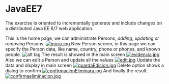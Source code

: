 # JavaEE7
The exercise is oriented to incrementally generate and include changes on a distributed Java EE 6/7 web application.

This is the home page, we can administrate Persons, *adding, updating or removing* Persons.
[![inicio.jpg](https://s10.postimg.org/lix6inugp/inicio.jpg)](https://postimg.org/image/lvokoucqd/)
New Person screen, in this page we can specify the Person data, like name, country, phone or phones, and known people.
![alt tag](https://s10.postimg.org/f6i18treh/registro.jpg)
The result is showed in the main screen 
[![evidencia.jpg](https://s10.postimg.org/7moy6ry7t/evidencia.jpg)](https://postimg.org/image/m5w386rcl/)
Also we can edit a Person and update all the values
[![edit.jpg](https://s10.postimg.org/h5yn08lq1/edit.jpg)](https://postimg.org/image/4rbuzwu7p/)
Update the data and display in main screen
[![guardaEdicion.jpg](https://s10.postimg.org/y91evr2ex/guarda_Edicion.jpg)](https://postimg.org/image/s83pyofsl/)
Delete option shows a dialog to confirm
[![confirmacionEliminara.jpg](https://s10.postimg.org/qb6zu3p4p/confirmacion_Eliminara.jpg)](https://postimg.org/image/5r25vm9dh/)
And finally the result.
[![confirmaeliminacion.jpg](https://s10.postimg.org/d8bdatywp/confirmaeliminacion.jpg)](https://postimg.org/image/xsg79benp/)

